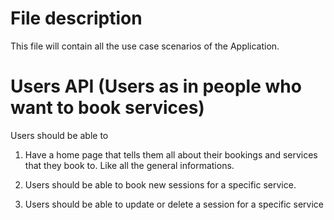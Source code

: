 # File description
This file will contain all the use case scenarios of the Application.

# Users API	(Users as in people who want to book services)
Users should be able to
1.	Have a home page that tells them all about their bookings and services that they book to. Like all
	the general informations.

2.	Users should be able to book new sessions for a specific service.

3.	Users should be able to update or delete a session for a specific service
